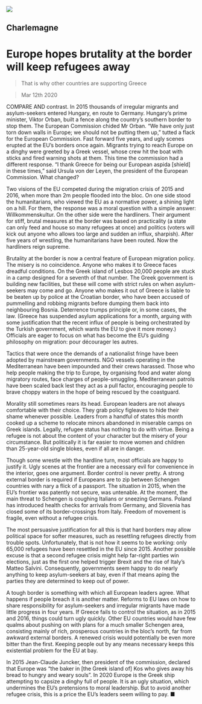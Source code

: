 ![](./images/20200314_eud000.jpg)

## Charlemagne

# Europe hopes brutality at the border will keep refugees away

> That is why other countries are supporting Greece

> Mar 12th 2020

COMPARE AND contrast. In 2015 thousands of irregular migrants and asylum-seekers entered Hungary, en route to Germany. Hungary’s prime minister, Viktor Orban, built a fence along the country’s southern border to stop them. The European Commission chided Mr Orban. “We have only just torn down walls in Europe; we should not be putting them up,” tutted a flack for the European Commission. Fast forward five years, and ugly scenes erupted at the EU’s borders once again. Migrants trying to reach Europe on a dinghy were greeted by a Greek vessel, whose crew hit the boat with sticks and fired warning shots at them. This time the commission had a different response. “I thank Greece for being our European aspida [shield] in these times,” said Ursula von der Leyen, the president of the European Commission. What changed?

Two visions of the EU competed during the migration crisis of 2015 and 2016, when more than 2m people flooded into the bloc. On one side stood the humanitarians, who viewed the EU as a normative power, a shining light on a hill. For them, the response was a moral question with a simple answer: Willkommenskultur. On the other side were the hardliners. Their argument for stiff, brutal measures at the border was based on practicality (a state can only feed and house so many refugees at once) and politics (voters will kick out anyone who allows too large and sudden an influx, sharpish). After five years of wrestling, the humanitarians have been routed. Now the hardliners reign supreme.

Brutality at the border is now a central feature of European migration policy. The misery is no coincidence. Anyone who makes it to Greece faces dreadful conditions. On the Greek island of Lesbos 20,000 people are stuck in a camp designed for a seventh of that number. The Greek government is building new facilities, but these will come with strict rules on when asylum-seekers may come and go. Anyone who makes it out of Greece is liable to be beaten up by police at the Croatian border, who have been accused of pummelling and robbing migrants before dumping them back into neighbouring Bosnia. Deterrence trumps principle or, in some cases, the law. (Greece has suspended asylum applications for a month, arguing with some justification that the recent influx of people is being orchestrated by the Turkish government, which wants the EU to give it more money.) Officials are eager to focus on what has become the EU’s guiding philosophy on migration: pour décourager les autres.

Tactics that were once the demands of a nationalist fringe have been adopted by mainstream governments. NGO vessels operating in the Mediterranean have been impounded and their crews harassed. Those who help people making the trip to Europe, by organising food and water along migratory routes, face charges of people-smuggling. Mediterranean patrols have been scaled back lest they act as a pull factor, encouraging people to brave choppy waters in the hope of being rescued by the coastguard.

Morality still sometimes rears its head. European leaders are not always comfortable with their choice. They grab policy figleaves to hide their shame whenever possible. Leaders from a handful of states this month cooked up a scheme to relocate minors abandoned in miserable camps on Greek islands. Legally, refugee status has nothing to do with virtue. Being a refugee is not about the content of your character but the misery of your circumstance. But politically it is far easier to move women and children than 25-year-old single blokes, even if all are in danger.

Though some wrestle with the hardline turn, most officials are happy to justify it. Ugly scenes at the frontier are a necessary evil for convenience in the interior, goes one argument. Border control is never pretty. A strong external border is required if Europeans are to zip between Schengen countries with nary a flick of a passport. The situation in 2015, when the EU’s frontier was patently not secure, was untenable. At the moment, the main threat to Schengen is coughing Italians or sneezing Germans. Poland has introduced health checks for arrivals from Germany, and Slovenia has closed some of its border-crossings from Italy. Freedom of movement is fragile, even without a refugee crisis.

The most persuasive justification for all this is that hard borders may allow political space for softer measures, such as resettling refugees directly from trouble spots. Unfortunately, that is not how it seems to be working: only 65,000 refugees have been resettled in the EU since 2015. Another possible excuse is that a second refugee crisis might help far-right parties win elections, just as the first one helped trigger Brexit and the rise of Italy’s Matteo Salvini. Consequently, governments seem happy to do nearly anything to keep asylum-seekers at bay, even if that means aping the parties they are determined to keep out of power.

A tough border is something with which all European leaders agree. What happens if people breach it is another matter. Reforms to EU laws on how to share responsibility for asylum-seekers and irregular migrants have made little progress in four years. If Greece fails to control the situation, as in 2015 and 2016, things could turn ugly quickly. Other EU countries would have few qualms about pushing on with plans for a much smaller Schengen area, consisting mainly of rich, prosperous countries in the bloc’s north, far from awkward external borders. A renewed crisis would potentially be even more bitter than the first. Keeping people out by any means necessary keeps this existential problem for the EU at bay.

In 2015 Jean-Claude Juncker, then president of the commission, declared that Europe was “the baker in [the Greek island of] Kos who gives away his bread to hungry and weary souls”. In 2020 Europe is the Greek ship attempting to capsize a dinghy full of people. It is an ugly situation, which undermines the EU’s pretensions to moral leadership. But to avoid another refugee crisis, this is a price the EU’s leaders seem willing to pay. ■